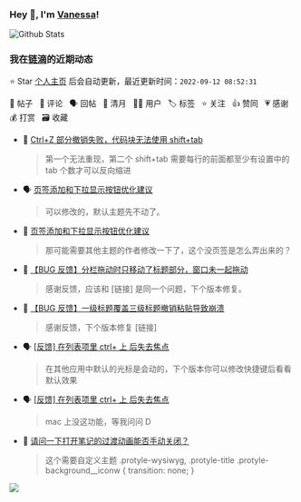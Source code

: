### Hey 👋, I'm [Vanessa](http://vanessa.b3log.org/)!

![Github Stats](https://github-readme-stats.vercel.app/api?username=Vanessa219&show_icons=true)

<!--events start -->

### 我在[链滴](https://ld246.com)的近期动态

⭐️ Star [个人主页](https://github.com/Vanessa219/Vanessa219) 后会自动更新，最近更新时间：`2022-09-12 08:52:31`

📝 帖子 &nbsp; 💬 评论 &nbsp; 🗣 回帖 &nbsp; 🌙 清月 &nbsp; 👨‍💻 用户 &nbsp; 🏷️ 标签 &nbsp; ⭐️ 关注 &nbsp; 👍 赞同 &nbsp; 💗 感谢 &nbsp; 💰 打赏 &nbsp; 🗃 收藏

* 💬 [Ctrl+Z 部分撤销失败，代码块无法使用 shift+tab](https://ld246.com/article/1662800361862/comment/1662817113351#comments)

  > 第一个无法重现，第二个 shift+tab 需要每行的前面都至少有设置中的 tab 个数才可以反向缩进
* 🗣 [页签添加和下拉显示按钮优化建议](https://ld246.com/article/1662643387439/comment/1662684802946#comments)

  > 可以修改的，默认主题先不动了。
* 💬 [页签添加和下拉显示按钮优化建议](https://ld246.com/article/1662643387439/comment/1662683768337#comments)

  > 那可能需要其他主题的作者修改一下了，这个没页签是怎么弄出来的？
* 💬 [【BUG 反馈】分栏拖动时只移动了标题部分，窗口未一起拖动](https://ld246.com/article/1662549153229/comment/1662552305121#comments)

  > 感谢反馈，应该和 [链接] 是同一个问题，下个版本修复。
* 💬 [【BUG 反馈】一级标题覆盖三级标题撤销粘贴导致崩溃](https://ld246.com/article/1662542137636/comment/1662543702869#comments)

  > 感谢反馈，下个版本修复 [链接]
* 🗣 [[反馈] 在列表项里 ctrl+ 上 后失去焦点](https://ld246.com/article/1662441553538/comment/1662526225146#comments)

  > 在其他应用中默认的光标是会动的，下个版本你可以修改快捷键后看看默认效果
* 🗣 [[反馈] 在列表项里 ctrl+ 上 后失去焦点](https://ld246.com/article/1662441553538/comment/1662526225146#comments)

  > mac 上没这功能，等我问问 D
* 💬 [请问一下打开笔记的过渡动画能否手动关闭？](https://ld246.com/article/1662475578737/comment/1662522728301#comments)

  > 这个需要自定义主题 .protyle-wysiwyg, .protyle-title .protyle-background__iconw { transition: none; }


<!--events end -->

<a title="Hits" target="_blank" href="https://github.com/Vanessa219/Vanessa219"><img src="https://hits.b3log.org/Vanessa219/Vanessa219.svg"></a>
